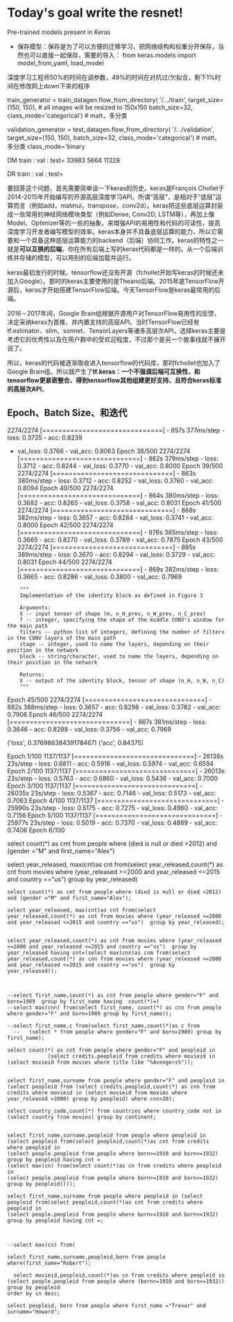 # Today's goal write the resnet!

Pre-trained models present in Keras

- 保存模型：保存是为了可以方便的迁移学习，把网络结构和权重分开保存，当然也可以直接一起保存，需要的导入： from keras.models import model_from_yaml, load_model 

深度学习工程师50%的时间在调参数，49%的时间在对抗过/欠拟合，剩下1%时间在修改网上down下来的程序





train_generator = train_datagen.flow_from_directory(
        '/.../train', 
        target_size=(150, 150),  # all images will be resized to 150x150
        batch_size=32,
        class_mode='categorical')                       # matt，多分类

validation_generator = test_datagen.flow_from_directory(
        '/.../validation',
        target_size=(150, 150),
        batch_size=32,
        class_mode='categorical')                      # matt，多分类 
        class_mode='binary



DM train : val : test= 33983  5664 11328

DR train : val : test=





要回答这个问题，首先需要简单谈一下keras的历史。keras是François Chollet于2014-2015年开始编写的开源高层深度学习API。所谓“高层”，是相对于“底层”运算而言（例如add，matmul，transpose，conv2d）。keras把这些底层运算封装成一些常用的神经网络模块类型（例如Dense, Conv2D, LSTM等），再加上像Model、Optimizer等的一些的抽象，来增强API的易用性和代码的可读性，提高深度学习开发者编写模型的效率。keras本身并不具备底层运算的能力，所以它需要和一个具备这种底层运算能力的backend（后端）协同工作。keras的特性之一就是**可以互换的后端**，你在所有后端上写的keras代码都是一样的。从一个后端训练并存储的模型，可以用别的后端加载并运行。

keras最初发行的时候，tensorflow还没有开源（fchollet开始写keras的时候还未加入Google）。那时的keras主要使用的是Theano后端。2015年底TensorFlow开源后，keras才开始搭建TensorFlow后端。今天TensorFlow是keras最常用的后端。

2016－2017年间，Google Brain组根据开源用户对TensorFlow易用性的反馈，决定采纳keras为首推、并内置支持的高层API。当时TensorFlow已经有tf.estimator、slim、sonnet、TensorLayers等诸多高层次API，选择keras主要是考虑它的优秀性以及在用户群中的受欢迎程度，不过那个是另一个故事线就不展开说了。

所以，keras的代码被逐渐吸收进入tensorflow的代码库，那时fchollet也加入了Google Brain组。所以就产生了**tf.keras：一个不强调后端可互换性、和tensorflow更紧密整合、得到tensorflow其他组建更好支持、且符合keras标准的高层次API**。



## **Epoch、Batch Size、和迭代**

2274/2274 [==============================] - 857s 377ms/step - loss: 0.3735 - acc: 0.8239 

- val_loss: 0.3766 - val_acc: 0.8063
Epoch 38/500
2274/2274 [==============================] - 862s 379ms/step - loss: 0.3712 - acc: 0.8244 - val_loss: 0.3770 - val_acc: 0.8000
Epoch 39/500
2274/2274 [==============================] - 863s 380ms/step - loss: 0.3712 - acc: 0.8252 - val_loss: 0.3760 - val_acc: 0.8094
Epoch 40/500
2274/2274 [==============================] - 864s 380ms/step - loss: 0.3682 - acc: 0.8265 - val_loss: 0.3758 - val_acc: 0.8031
Epoch 41/500
2274/2274 [==============================] - 868s 382ms/step - loss: 0.3657 - acc: 0.8284 - val_loss: 0.3741 - val_acc: 0.8000
Epoch 42/500
2274/2274 [==============================] - 876s 385ms/step - loss: 0.3665 - acc: 0.8270 - val_loss: 0.3789 - val_acc: 0.7875
Epoch 43/500
2274/2274 [==============================] - 885s 389ms/step - loss: 0.3670 - acc: 0.8294 - val_loss: 0.3729 - val_acc: 0.8031
Epoch 44/500
2274/2274 [==============================] - 869s 382ms/step - loss: 0.3665 - acc: 0.8286 - val_loss: 0.3800 - val_acc: 0.7969

```
    """
    Implementation of the identity block as defined in Figure 3
    
    Arguments:
    X -- input tensor of shape (m, n_H_prev, n_W_prev, n_C_prev)
    f -- integer, specifying the shape of the middle CONV's window for the main path
    filters -- python list of integers, defining the number of filters in the CONV layers of the main path
    stage -- integer, used to name the layers, depending on their position in the network
    block -- string/character, used to name the layers, depending on their position in the network
    
    Returns:
    X -- output of the identity block, tensor of shape (n_H, n_W, n_C)
    """
```



Epoch 45/500
2274/2274 [==============================] - 882s 388ms/step - loss: 0.3657 - acc: 0.8298 - val_loss: 0.3782 - val_acc: 0.7906
Epoch 46/500
2274/2274 [==============================] - 867s 381ms/step - loss: 0.3646 - acc: 0.8288 - val_loss: 0.3756 - val_acc: 0.7969

('loss', 0.37698638439178467)
('acc', 0.84375)









Epoch 1/100
1137/1137 [==============================] - 26139s 23s/step - loss: 0.6811 - acc: 0.5916 - val_loss: 0.5974 - val_acc: 0.6594
Epoch 2/100
1137/1137 [==============================] - 26013s 23s/step - loss: 0.5763 - acc: 0.6860 - val_loss: 0.5436 - val_acc: 0.7000
Epoch 3/100
1137/1137 [==============================] - 26035s 23s/step - loss: 0.5367 - acc: 0.7146 - val_loss: 0.5173 - val_acc: 0.7063
Epoch 4/100
1137/1137 [==============================] - 25990s 23s/step - loss: 0.5175 - acc: 0.7275 - val_loss: 0.4960 - val_acc: 0.7156
Epoch 5/100
1137/1137 [==============================] - 25977s 23s/step - loss: 0.5019 - acc: 0.7370 - val_loss: 0.4889 - val_acc: 0.7406
Epoch 6/100

select count(*) as cmt from people where (died is null or died >2012) and (gender ="M" and first_name="Alex")



select year_released, max(cnt)as cnt from(select year_released,count(*) as cnt from movies where (year_released >=2000 and year_released <=2015 and country =="us")  group by year_released)



```sqlite
select count(*) as cmt from people where (died is null or died >2012) and (gender ="M" and first_name="Alex");

select year_released, max(cnt)as cnt from(select year_released,count(*) as cnt from movies where (year_released >=2000 and year_released <=2015 and country =="us")  group by year_released);


select year_released,count(*) as cnt from movies where (year_released >=2000 and year_released <=2015 and country =="us")  group by year_released having cnt=(select max(cnn)as cnm from(select year_released,count(*) as cnn from movies where (year_released >=2000 and year_released <=2015 and country =="us")  group by year_released));



--select first_name,count(*) as cnt from people where gender="F" and born=1989  group by first_name having  count(*)=(
--select max(cnn) from(select first_name, count(*) as cnn from people where gender="F" and born=1989 group by first_name));

--select first_name,c from(select first_name,count(*)as c from
  --   (select * from people where gender="F" and born=1989) group by first_name);

select count(*) as cnt from people where gender="F" and peopleid in
             (select credits.peopleid from credits where movieid in (select movieid from movies where title like "%Avengers%"));


select first_name,surname from people where gender="F" and peopleid in
(select peopleid from (select credits.peopleid,count(*) as cnn from credits where movieid in (select movieid from movies where year_released >2000) group by peopleid) where cnn>20);

select country_code,count(*) from countries where country_code not in (select country from movies) group by continent;


select first_name,surname,peopleid from people where peopleid in (select peopleid from(select peopleid,count(*)as cnt from credits where peopleid in
(select people.peopleid from people where born>=1910 and born<=1932) group by peopleid having cnt =
(select max(cn) from(select count(*)as cn from credits where peopleid in
(select people.peopleid from people where born>=1910 and born<=1932) group by peopleid))));

select first_name,surname from people where peopleid in (select peopleid from(select peopleid,count(*)as cnt from credits where peopleid in
(select people.peopleid from people where born>=1910 and born<=1932) group by peopleid having cnt =;



--select max(cn) from(

select first_name,surname,peopleid,born from people where(first_name="Robert");

  select movieid,peopleid,count(*)as cn from credits where peopleid in
(select people.peopleid from people where (born>=1910 and born<=1932)) group by peopleid
order by cn desc;

select peopleid, born from people where first_name ="Trevor" and surname="Howard";
```

